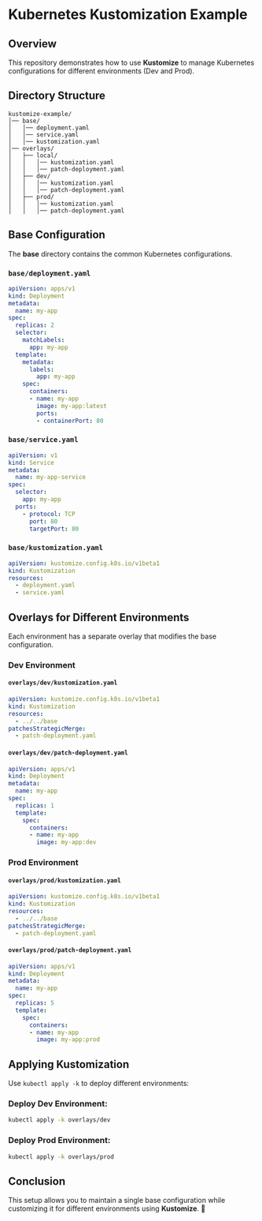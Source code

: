 # Kubernetes Kustomization Example

## Overview
This repository demonstrates how to use **Kustomize** to manage Kubernetes configurations for different environments (Dev and Prod).

## Directory Structure
```
kustomize-example/
│── base/
│   │── deployment.yaml
│   │── service.yaml
│   │── kustomization.yaml
│── overlays/
│   ├── local/
│   │   │── kustomization.yaml
│   │   │── patch-deployment.yaml
│   ├── dev/
│   │   │── kustomization.yaml
│   │   │── patch-deployment.yaml
│   ├── prod/
│   │   │── kustomization.yaml
│   │   │── patch-deployment.yaml
```

## Base Configuration
The **base** directory contains the common Kubernetes configurations.

### `base/deployment.yaml`
```yaml
apiVersion: apps/v1
kind: Deployment
metadata:
  name: my-app
spec:
  replicas: 2
  selector:
    matchLabels:
      app: my-app
  template:
    metadata:
      labels:
        app: my-app
    spec:
      containers:
      - name: my-app
        image: my-app:latest
        ports:
        - containerPort: 80
```

### `base/service.yaml`
```yaml
apiVersion: v1
kind: Service
metadata:
  name: my-app-service
spec:
  selector:
    app: my-app
  ports:
    - protocol: TCP
      port: 80
      targetPort: 80
```

### `base/kustomization.yaml`
```yaml
apiVersion: kustomize.config.k8s.io/v1beta1
kind: Kustomization
resources:
  - deployment.yaml
  - service.yaml
```

## Overlays for Different Environments
Each environment has a separate overlay that modifies the base configuration.

### Dev Environment

#### `overlays/dev/kustomization.yaml`
```yaml
apiVersion: kustomize.config.k8s.io/v1beta1
kind: Kustomization
resources:
  - ../../base
patchesStrategicMerge:
  - patch-deployment.yaml
```

#### `overlays/dev/patch-deployment.yaml`
```yaml
apiVersion: apps/v1
kind: Deployment
metadata:
  name: my-app
spec:
  replicas: 1
  template:
    spec:
      containers:
      - name: my-app
        image: my-app:dev
```

### Prod Environment

#### `overlays/prod/kustomization.yaml`
```yaml
apiVersion: kustomize.config.k8s.io/v1beta1
kind: Kustomization
resources:
  - ../../base
patchesStrategicMerge:
  - patch-deployment.yaml
```

#### `overlays/prod/patch-deployment.yaml`
```yaml
apiVersion: apps/v1
kind: Deployment
metadata:
  name: my-app
spec:
  replicas: 5
  template:
    spec:
      containers:
      - name: my-app
        image: my-app:prod
```

## Applying Kustomization
Use `kubectl apply -k` to deploy different environments:

### Deploy Dev Environment:
```sh
kubectl apply -k overlays/dev
```

### Deploy Prod Environment:
```sh
kubectl apply -k overlays/prod
```

## Conclusion
This setup allows you to maintain a single base configuration while customizing it for different environments using **Kustomize**. 🚀

